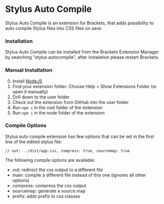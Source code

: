 # Stylus Auto Compile

Stylus Auto Compile is an extension for Brackets, that adds possibility to auto compile Stylus files into CSS files on save.

### Installation

Stylus Auto Compile can be installed from the Brackets Extension Manager by searching "stylus autocompile", after instalation please restart Brackets.

### Manual Installation

0. Install [NodeJS](https://nodejs.org)
1. Find your extension folder: Choose Help > Show Extensions Folder (or open it manually)
2. Drill down to the user folder
3. Check out the extension from GitHub into the user folder
4. Run `npm i` in the root folder of the extension
5. Run `npm i` in the node folder of the extension

### Compile Options

Stylus auto compile extension has few options that can be set in the first line of the edited stylus file:

    // out: ../dist/app.css, compress: true, sourcemap: true

The following compile options are available:

* out: redirect the css output to a different file
* main: compile a different file instead of this one (ignores all other options)
* compress: compress the css output
* sourcemap: generate a source map
* prefix: adds prefix to css classes

